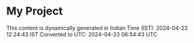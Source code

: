 # My Project

This content is dynamically generated in Indian Time (IST): 2024-04-23 12:24:43 IST
Converted to UTC: 2024-04-23 06:54:43 UTC
